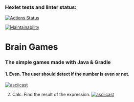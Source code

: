### Hexlet tests and linter status:
[![Actions Status](https://github.com/eugenenazirov/java-project-61/workflows/hexlet-check/badge.svg)](https://github.com/eugenenazirov/java-project-61/actions)

[![Maintainability](https://api.codeclimate.com/v1/badges/f80b1fb24ec3acbb7263/maintainability)](https://codeclimate.com/github/eugenenazirov/java-project-61/maintainability)

# Brain Games
### The simple games made with Java & Gradle

#### 1. Even. The user should detect if the number is even or not.
[![asciicast](https://asciinema.org/a/oHmnGrOjEto7lALBm4hCUgLE5.svg)](https://asciinema.org/a/oHmnGrOjEto7lALBm4hCUgLE5)

2. Calc. Find the result of the expression.
[![asciicast](https://asciinema.org/a/AcVeDcT2JzjYfew2Xgm3bO5yL.svg)](https://asciinema.org/a/AcVeDcT2JzjYfew2Xgm3bO5yL)

